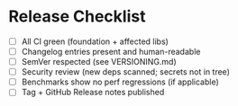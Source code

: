 # Release Checklist

- [ ] All CI green (foundation + affected libs)
- [ ] Changelog entries present and human-readable
- [ ] SemVer respected (see VERSIONING.md)
- [ ] Security review (new deps scanned; secrets not in tree)
- [ ] Benchmarks show no perf regressions (if applicable)
- [ ] Tag + GitHub Release notes published
